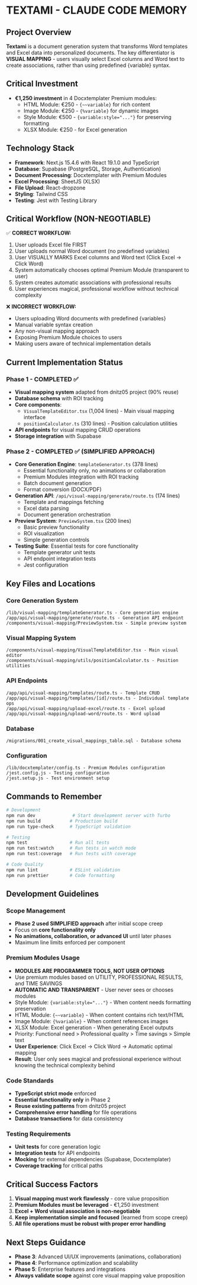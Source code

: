 # TEXTAMI - CLAUDE CODE MEMORY

## Project Overview
**Textami** is a document generation system that transforms Word templates and Excel data into personalized documents. The key differentiator is **VISUAL MAPPING** - users visually select Excel columns and Word text to create associations, rather than using predefined {variable} syntax.

## Critical Investment
- **€1,250 investment** in 4 Docxtemplater Premium modules:
  - HTML Module: €250 - `{~~variable}` for rich content
  - Image Module: €250 - `{%variable}` for dynamic images  
  - Style Module: €500 - `{variable:style="..."}` for preserving formatting
  - XLSX Module: €250 - for Excel generation

## Technology Stack
- **Framework**: Next.js 15.4.6 with React 19.1.0 and TypeScript
- **Database**: Supabase (PostgreSQL, Storage, Authentication)
- **Document Processing**: Docxtemplater with Premium Modules
- **Excel Processing**: SheetJS (XLSX)
- **File Upload**: React-dropzone
- **Styling**: Tailwind CSS
- **Testing**: Jest with Testing Library

## Critical Workflow (NON-NEGOTIABLE)
✅ **CORRECT WORKFLOW:**
1. User uploads Excel file FIRST
2. User uploads normal Word document (no predefined variables)
3. User VISUALLY MARKS Excel columns and Word text (Click Excel → Click Word)
4. System automatically chooses optimal Premium Module (transparent to user)
5. System creates automatic associations with professional results
6. User experiences magical, professional workflow without technical complexity

❌ **INCORRECT WORKFLOW:**
- Users uploading Word documents with predefined {variables}
- Manual variable syntax creation
- Any non-visual mapping approach
- Exposing Premium Module choices to users
- Making users aware of technical implementation details

## Current Implementation Status

### Phase 1 - COMPLETED ✅
- **Visual mapping system** adapted from dnitz05 project (90% reuse)
- **Database schema** with ROI tracking
- **Core components**:
  - `VisualTemplateEditor.tsx` (1,004 lines) - Main visual mapping interface
  - `positionCalculator.ts` (310 lines) - Position calculation utilities
- **API endpoints** for visual mapping CRUD operations
- **Storage integration** with Supabase

### Phase 2 - COMPLETED ✅ (SIMPLIFIED APPROACH)
- **Core Generation Engine**: `templateGenerator.ts` (378 lines)
  - Essential functionality only, no animations or collaboration
  - Premium Modules integration with ROI tracking
  - Batch document generation
  - Format conversion (DOCX/PDF)
- **Generation API**: `/api/visual-mapping/generate/route.ts` (174 lines)
  - Template and mappings fetching
  - Excel data parsing
  - Document generation orchestration
- **Preview System**: `PreviewSystem.tsx` (200 lines)
  - Basic preview functionality
  - ROI visualization
  - Simple generation controls
- **Testing Suite**: Essential tests for core functionality
  - Template generator unit tests
  - API endpoint integration tests
  - Jest configuration

## Key Files and Locations

### Core Generation System
```
/lib/visual-mapping/templateGenerator.ts - Core generation engine
/app/api/visual-mapping/generate/route.ts - Generation API endpoint
/components/visual-mapping/PreviewSystem.tsx - Simple preview system
```

### Visual Mapping System  
```
/components/visual-mapping/VisualTemplateEditor.tsx - Main visual editor
/components/visual-mapping/utils/positionCalculator.ts - Position utilities
```

### API Endpoints
```
/app/api/visual-mapping/templates/route.ts - Template CRUD
/app/api/visual-mapping/templates/[id]/route.ts - Individual template ops
/app/api/visual-mapping/upload-excel/route.ts - Excel upload
/app/api/visual-mapping/upload-word/route.ts - Word upload
```

### Database
```
/migrations/001_create_visual_mappings_table.sql - Database schema
```

### Configuration
```
/lib/docxtemplater/config.ts - Premium Modules configuration
/jest.config.js - Testing configuration
/jest.setup.js - Test environment setup
```

## Commands to Remember
```bash
# Development
npm run dev              # Start development server with Turbo
npm run build           # Production build
npm run type-check      # TypeScript validation

# Testing
npm test                # Run all tests
npm run test:watch      # Run tests in watch mode
npm run test:coverage   # Run tests with coverage

# Code Quality
npm run lint            # ESLint validation
npm run prettier        # Code formatting
```

## Development Guidelines

### Scope Management
- **Phase 2 used SIMPLIFIED approach** after initial scope creep
- Focus on **core functionality only**
- **No animations, collaboration, or advanced UI** until later phases
- Maximum line limits enforced per component

### Premium Modules Usage
- **MODULES ARE PROGRAMMER TOOLS, NOT USER OPTIONS**
- Use premium modules based on UTILITY, PROFESSIONAL RESULTS, and TIME SAVINGS
- **AUTOMATIC AND TRANSPARENT** - User never sees or chooses modules
- Style Module: `{variable:style="..."}` - When content needs formatting preservation
- HTML Module: `{~~variable}` - When content contains rich text/HTML  
- Image Module: `{%variable}` - When content references images
- XLSX Module: Excel generation - When generating Excel outputs
- Priority: Functional need > Professional quality > Time savings > Simple text
- **User Experience**: Click Excel → Click Word → Automatic optimal mapping
- **Result**: User only sees magical and professional experience without knowing the technical complexity behind

### Code Standards
- **TypeScript strict mode** enforced
- **Essential functionality only** in Phase 2
- **Reuse existing patterns** from dnitz05 project
- **Comprehensive error handling** for file operations
- **Database transactions** for data consistency

### Testing Requirements  
- **Unit tests** for core generation logic
- **Integration tests** for API endpoints
- **Mocking** for external dependencies (Supabase, Docxtemplater)
- **Coverage tracking** for critical paths

## Critical Success Factors
1. **Visual mapping must work flawlessly** - core value proposition
2. **Premium Modules must be leveraged** - €1,250 investment
3. **Excel + Word visual association is non-negotiable**
4. **Keep implementation simple and focused** (learned from scope creep)
5. **All file operations must be robust with proper error handling**

## Next Steps Guidance
- **Phase 3**: Advanced UI/UX improvements (animations, collaboration)
- **Phase 4**: Performance optimization and scalability  
- **Phase 5**: Enterprise features and integrations
- **Always validate scope** against core visual mapping value proposition